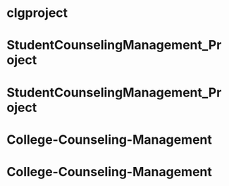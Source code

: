 # clgproject
# StudentCounselingManagement_Project
# StudentCounselingManagement_Project
# College-Counseling-Management
# College-Counseling-Management
